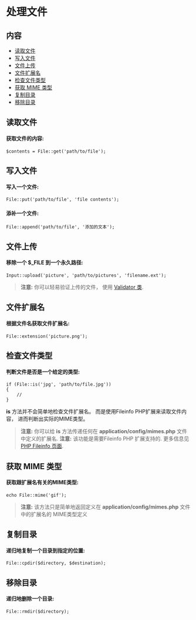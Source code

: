 # 处理文件

## 内容

- [读取文件](#get)
- [写入文件](#put)
- [文件上传](#upload)
- [文件扩展名](#ext)
- [检查文件类型](#is)
- [获取 MIME 类型](#mime)
- [复制目录](#cpdir)
- [移除目录](#rmdir)

<a name="get"></a>
## 读取文件

#### 获取文件的内容:

	$contents = File::get('path/to/file');

<a name="put"></a>
## 写入文件

#### 写入一个文件:

	File::put('path/to/file', 'file contents');

#### 添补一个文件:

	File::append('path/to/file', '添加的文本');

<a name="upload"></a>
## 文件上传

#### 移除一个 $_FILE 到一个永久路径:

	Input::upload('picture', 'path/to/pictures', 'filename.ext');

> **注意:** 你可以轻易验证上传的文件， 使用 [Validator 类](/docs/validation).

<a name="ext"></a>
## 文件扩展名

#### 根据文件名获取文件扩展名:

	File::extension('picture.png');

<a name="is"></a>
## 检查文件类型

#### 判断文件是否是一个给定的类型:

	if (File::is('jpg', 'path/to/file.jpg'))
	{
		//
	}

**is** 方法并不会简单地检查文件扩展名。 而是使用Fileinfo PHP扩展来读取文件内容， 进而判断出实际的MIME类型。 

> **注意:** 你可以给 **is** 方法传递任何在 **application/config/mimes.php** 文件中定义的扩展名.
> **注意:** 该功能是需要Fileinfo PHP 扩展支持的. 更多信息见 [PHP Fileinfo 页面](http://php.net/manual/en/book.fileinfo.php).

<a name="mime"></a>
## 获取 MIME 类型

#### 获取跟扩展名有关的MIME类型:

	echo File::mime('gif');

> **注意:** 该方法只是简单地返回定义在 **application/config/mimes.php** 文件中的扩展名的 MIME类型定义

<a name="cpdir"></a>
## 复制目录

#### 递归地复制一个目录到指定的位置:

	File::cpdir($directory, $destination);

<a name="rmdir"></a>
## 移除目录

#### 递归地删除一个目录:

	File::rmdir($directory);